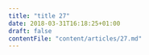 ```yaml
---
title: "title 27"
date: 2018-03-31T16:18:25+01:00
draft: false
contentFile: "content/articles/27.md"
---
```


